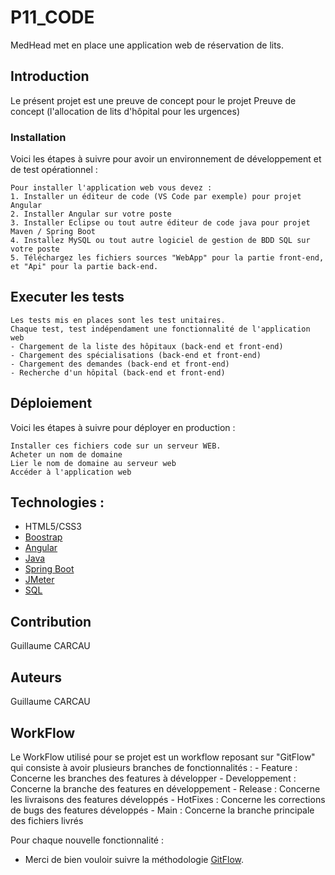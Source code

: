 # P11_CODE

MedHead met en place une application web de réservation de lits. 

## Introduction

Le présent projet est une preuve de concept pour le projet Preuve de concept (l'allocation de lits d'hôpital pour les urgences)


### Installation

Voici les étapes à suivre pour avoir un environnement de développement et de test opérationnel :


```
Pour installer l'application web vous devez :
1. Installer un éditeur de code (VS Code par exemple) pour projet Angular
2. Installer Angular sur votre poste
3. Installer Eclipse ou tout autre éditeur de code java pour projet Maven / Spring Boot
4. Installez MySQL ou tout autre logiciel de gestion de BDD SQL sur votre poste
5. Téléchargez les fichiers sources "WebApp" pour la partie front-end, et "Api" pour la partie back-end.
```



## Executer les tests

```
Les tests mis en places sont les test unitaires.
Chaque test, test indépendament une fonctionnalité de l'application web
- Chargement de la liste des hôpitaux (back-end et front-end)
- Chargement des spécialisations (back-end et front-end)
- Chargement des demandes (back-end et front-end)
- Recherche d'un hôpital (back-end et front-end)
```


## Déploiement

Voici les étapes à suivre pour déployer en production :

```
Installer ces fichiers code sur un serveur WEB.
Acheter un nom de domaine
Lier le nom de domaine au serveur web
Accéder à l'application web
```

## Technologies :

* HTML5/CSS3
* [Boostrap](https://getbootstrap.com/)
* [Angular](https://angular.io/docs)
* [Java](https://www.java.com/fr/)
* [Spring Boot](https://spring.io/projects/spring-boot)
* [JMeter](https://jmeter.apache.org/)
* [SQL](https://sql.sh/)

## Contribution

Guillaume CARCAU

## Auteurs

Guillaume CARCAU

## WorkFlow

Le WorkFlow utilisé pour se projet est un workflow reposant sur "GitFlow" qui consiste à avoir plusieurs branches de fonctionnalités :
    - Feature : Concerne les branches des features à développer
    - Developpement : Concerne la branche des features en développement
    - Release : Concerne les livraisons des features développés
    - HotFixes : Concerne les corrections de bugs des features développés
    - Main : Concerne la branche principale des fichiers livrés
 
Pour chaque nouvelle fonctionnalité :
* Merci de bien vouloir suivre la méthodologie [GitFlow](https://buildmedia.readthedocs.org/media/pdf/git-flow/latest/git-flow.pdf).